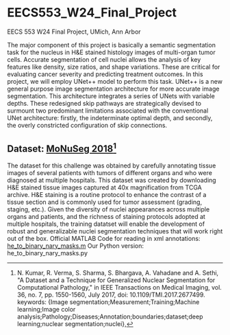 # EECS553_W24_Final_Project
EECS 553 W24 Final Project, UMich, Ann Arbor

The major component of this project is basically a semantic segmentation task for the nucleus in H&E stained histology images of multi-organ tumor cells. Accurate segmentation of cell nuclei allows the analysis of key features like density, size ratios, and shape variations. These are critical for evaluating cancer severity and predicting treatment outcomes. In this project, we will employ UNet++ model to perform this task. UNet++ is a new general purpose image segmentation architecture for more accurate image segmentation. This architecture integrates a series of UNets with variable depths. These redesigned skip pathways are strategically devised to surmount two predominant limitations associated with the conventional UNet architecture: firstly, the indeterminate optimal depth, and secondly, the overly constricted configuration of skip connections.

## Dataset: [MoNuSeg 2018](https://monuseg.grand-challenge.org/Home/)[^1]
The dataset for this challenge was obtained by carefully annotating tissue images of several patients with tumors of different organs and who were diagnosed at multiple hospitals. This dataset was created by downloading H&E stained tissue images captured at 40x magnification from TCGA archive. H&E staining is a routine protocol to enhance the contrast of a tissue section and is commonly used for tumor assessment (grading, staging, etc.). Given the diversity of nuclei appearances across multiple organs and patients, and the richness of staining protocols adopted at multiple hospitals, the training datatset will enable the development of robust and generalizable nuclei segmentation techniques that will work right out of the box.
Official MATLAB Code for reading in xml annotations: [he_to_binary_nary_masks.m](he_to_binary_nary_masks.m)
Our Python version: he_to_binary_nary_masks.py

[^1]: N. Kumar, R. Verma, S. Sharma, S. Bhargava, A. Vahadane and A. Sethi, "A Dataset and a Technique for Generalized Nuclear Segmentation for Computational Pathology," in IEEE Transactions on Medical Imaging, vol. 36, no. 7, pp. 1550-1560, July 2017, doi: 10.1109/TMI.2017.2677499. keywords: {Image segmentation;Measurement;Training;Machine learning;Image color analysis;Pathology;Diseases;Annotation;boundaries;dataset;deep learning;nuclear segmentation;nuclei},


